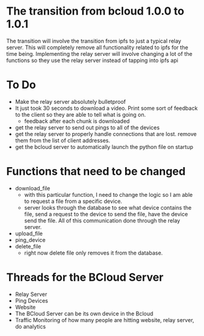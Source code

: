 

# The transition from bcloud 1.0.0 to 1.0.1 

The transition will involve the transition from ipfs to just a typical relay server.
This will completely remove all functionality related to ipfs for the time being.
Implementing the relay server will involve changing a lot of the functions
so they use the relay server instead of tapping into ipfs api

# To Do

- Make the relay server absolutely bulletproof
- It just took 30 seconds to download a video. Print some sort of feedback to the client
so they are able to tell what is going on. 
    - feedback after each chunk is downloaded
- get the relay server to send out pings to all of the devices
- get the relay server to properly handle connections that are lost. remove them from the list
of client addresses.
- get the bcloud server to automatically launch the python file on startup


# Functions that need to be changed

- download_file
    - with this particular function, I need to change the logic so I am able to
    request a file from a specific device.
    - server looks through the database to see what device contains the file,
    send a request to the device to send the file, have the device send the file.
    All of this communication done through the relay server.
- upload_file 
- ping_device
- delete_file
    - right now delete file only removes it from the database.

# Threads for the BCloud Server
- Relay Server
- Ping Devices
- Website
- The BCloud Server can be its own device in the Bcloud
- Traffic Monitoring of how many people are hitting website, relay server, do analytics






